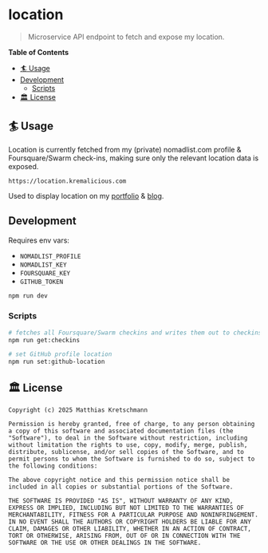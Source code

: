 # location

> Microservice API endpoint to fetch and expose my location.

**Table of Contents**

- [🏄 Usage](#-usage)
- [Development](#development)
  - [Scripts](#scripts)
- [🏛 License](#-license)

## 🏄 Usage

Location is currently fetched from my (private) nomadlist.com profile & Foursquare/Swarm check-ins, making sure only the relevant location data is exposed.

```text
https://location.kremalicious.com
```

Used to display location on my [portfolio](https://matthiaskretschmann.com) & [blog](https://kremalicious.com).

## Development

Requires env vars:

- `NOMADLIST_PROFILE`
- `NOMADLIST_KEY`
- `FOURSQUARE_KEY`
- `GITHUB_TOKEN`

```bash
npm run dev
```

### Scripts

```bash
# fetches all Foursquare/Swarm checkins and writes them out to checkins.json
npm run get:checkins

# set GitHub profile location
npm run set:github-location
```

## 🏛 License

```text
Copyright (c) 2025 Matthias Kretschmann

Permission is hereby granted, free of charge, to any person obtaining a copy of this software and associated documentation files (the "Software"), to deal in the Software without restriction, including without limitation the rights to use, copy, modify, merge, publish, distribute, sublicense, and/or sell copies of the Software, and to permit persons to whom the Software is furnished to do so, subject to the following conditions:

The above copyright notice and this permission notice shall be included in all copies or substantial portions of the Software.

THE SOFTWARE IS PROVIDED "AS IS", WITHOUT WARRANTY OF ANY KIND, EXPRESS OR IMPLIED, INCLUDING BUT NOT LIMITED TO THE WARRANTIES OF MERCHANTABILITY, FITNESS FOR A PARTICULAR PURPOSE AND NONINFRINGEMENT. IN NO EVENT SHALL THE AUTHORS OR COPYRIGHT HOLDERS BE LIABLE FOR ANY CLAIM, DAMAGES OR OTHER LIABILITY, WHETHER IN AN ACTION OF CONTRACT, TORT OR OTHERWISE, ARISING FROM, OUT OF OR IN CONNECTION WITH THE SOFTWARE OR THE USE OR OTHER DEALINGS IN THE SOFTWARE.
```
